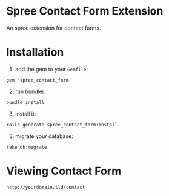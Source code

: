 Spree Contact Form Extension
=========

An spree extension for contact forms.

Installation
============

1) add the gem to your `Gemfile`:

`gem 'spree_contact_form'`

2) run bundler:

`bundle install`

3) install it:

`rails generate spree_contact_form:install`

3) migrate your database:

`rake db:migrate`

Viewing Contact Form
======================

`http://yourdomain.tld/contact`
